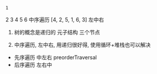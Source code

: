     1
  2   3
4  5 6 
中序遍历 [4, 2, 5, 1, 6, 3]
左中右
1. 树的概念是递归的
元子结构 三个节点

2. 中序遍历, 左中右, 用递归很好得, 使用循环+堆栈也可以解决

- 先序遍历 中左右 preorderTraversal
- 后序遍历 左右中
